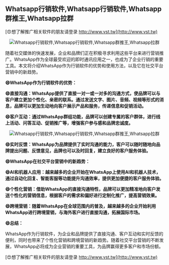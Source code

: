## **Whatsapp行销软件,Whatsapp行销软件,Whatsapp群推王,Whatsapp拉群**

[😍想了解推广相关软件的朋友请登录 http://www.vst.tw](http://www.vst.tw)

 <center><img src="https://vst.tw/MP4/tuiguang/png/8.png" alt="Whatsapp行销软件,Whatsapp行销软件,Whatsapp群推王,Whatsapp拉群"></center>

随着社交媒体的快速发展，企业和品牌们正在积极寻求利用这些平台来进行营销推广。WhatsApp作为全球最受欢迎的即时通讯应用之一，也成为了企业行销的重要工具。本文将介绍WhatsApp作为行销软件的优势和使用方法，以及它在社交平台营销中的新趋势。

**😄WhatsApp作为行销软件的优势：**

**😄直接沟通：WhatsApp提供了直接一对一或一对多的沟通方式，使品牌可以与客户建立更加个性化、亲密的联系。通过发送文字、图片、音频、视频等形式的消息，品牌可以更加生动地向客户展示产品和服务，传递信息和促销活动。**

**😄客户互动：通过WhatsApp群组功能，品牌可以创建专属的客户群体，进行线上活动、问答互动、促销推广等，增强客户参与感和品牌忠诚度。**

 <center><img src="https://vst.tw/MP4/tuiguang/png/8.png" alt="Whatsapp行销软件,Whatsapp行销软件,Whatsapp群推王,Whatsapp拉群"></center>

**😄实时反馈：WhatsApp为品牌提供了实时沟通的能力，客户可以随时随地向品牌提出问题、反馈意见，品牌也可以及时回复，建立良好的客户服务体验。**

**😄WhatsApp在社交平台营销中的新趋势：**

**😄AI和机器人应用：越来越多的企业开始在WhatsApp上使用AI和机器人技术，通过自动化回复、智能客服等功能提升沟通效率，提供更加便捷的客户服务体验。**

**😄个性化营销：借助WhatsApp的直接沟通特性，品牌可以更加精准地向客户发送个性化的营销信息，根据客户的需求和偏好进行定制化推广，提高营销效果。**

**😄跨境营销：随着WhatsApp在全球范围内的普及，越来越多的企业开始利用WhatsApp进行跨境营销，与海外客户进行直接沟通，拓展国际市场。**

**😄总结：**

WhatsApp作为行销软件，为企业和品牌提供了直接沟通、客户互动和实时反馈的便利，同时也带来了个性化营销和跨境营销的新趋势。随着社交平台营销的不断发展，WhatsApp必将成为企业营销的重要工具，为品牌赢得更多客户和市场份额。

[😍想了解推广相关软件的朋友请登录 http://www.vst.tw](http://www.vst.tw)



